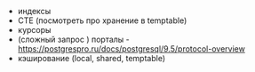 - индексы
- СТЕ (посмотреть про хранение в temptable)
- курсоры
- (сложный запрос ) порталы - https://postgrespro.ru/docs/postgresql/9.5/protocol-overview
- кэширование (local, shared, temptable)
